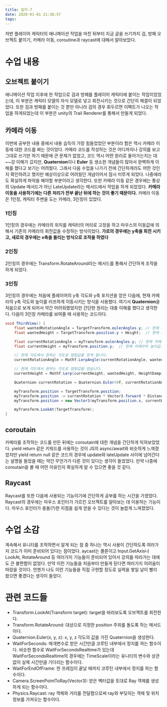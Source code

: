 ```yaml
---
title: 일지-7 
date: 2020-01-01 21:36:57
tags:
---
```


저번 플레이어 캐릭터의 애니메이션 작업을 마친 뒤부터 지금 글을 쓰기까지 검, 방패 오브젝트 붙이기, 카메라 이동, coroutine과 raycast에 대해서 알아보았다.

# 수업 내용

## 오브젝트 붙이기
애니메이션 작업 이후에 한 작업으로 검과 방패를 플레이어 캐릭터에 붙이는 작업이었었는데, 이 부분은 캐릭터 모델의 자식 모델로 넣고 회전시키는 것으로 간단히 해결이 되었었다.
또한 검과 방패를 붙이는 것 뿐만 아니라 검의 경우 휘두르면 이펙트가 나오는 작업을 하게되었는데 이 부분은 unity의 Trail Renderer를 통해서 만들게 되었다.

## 카메라 이동
이번에 공부한 내용 중에서 내용 습득이 가장 힘들었었던 부분이라 함은 역시 카메라 이동에 대한 코드를 짜는 것이었다.
카메라 코드를 작성하는 것은 어디까지나 강의를 보고 그대로 쓰기만 하기 때문에 큰 문제가 없었고,
코드 역시 어떤 원리로 돌아가는지는 대~~강 이해가 갔지만, **Quaternion**이나 **Euler** 등 생소한 개념들이 많아서 완벽하게 이해를 했다고 보기는 어려웠다.
그래서 다음 수업을 나가기 전에 간단하게라도 어떤 것인지 확인하려고 했지만 예상이상으로 어려웠던 개념이어서 잠시 미루게 되었다.
나중에라도 확실하게 파악을 해야할 부분이라고 생각한다.
또한 카메라 이동 같은 경우에는 통상의 Update 메서드가 아닌 LateUpdate라는 메서드에서 작업을 하게 되었었다.
**카메라 이동을 사용하기에는 다른 처리가 전부 끝난 뒤에 하는 것이 좋기 때문이다.**
카메라 이동은 1인칭, 캐릭터 주변을 도는 카메라, 3인칭이 있었다.

### 1인칭
1인칭의 경우에는 카메라의 위치를 캐릭터의 머리로 고정을 하고 마우스의 이동값에 의해서 기존의 카메라의 회전값을 수정하는 방식이었다.
**가로의 경우에는 y축을 회전 시키고, 새로의 경우에는 x축을 돌리는 방식으로 조작을 하였다**

### 2인칭
2인칭의 경우에는 Transform.RotateAround라는 메서드를 통해서 간단하게 조작을 하게 되었다.

### 3인칭
3인칭의 경우에는 처음에 플레이어의 y축 각도와 y축 포지션을 얻은 다음에, 현재 카메라의 y축 각도와 높이를 러프하게 이동시키는 방식을 사용했다.
여기서 **Quaternion**을 처음으로 보게 되어서 약간 어려워했었지만 간단한 원리는 대충 이해를 했다고 생각한다.
다음이 3인칭 카메라를 보여줄 때 사용하는 코드이다.
```C#
void ThirdView() {
	float wantedRotationAngle = TargetTransform.eulerAngles.y; // 현재 타겟의 y축 각도 값.
	float wantedHeight = TargetTransform.position.y + Height;  // 현재 타겟 높이 + 추가로 높일 값 

	float currentRotationAngle = myTransform.eulerAngles.y; // 현재 카메라의 y축 각도 값.
	float currentHeight = myTransform.position.y;  // 현재 카메라의 높이값.

	// 현재 각도에서 원하는 각도로 댐핑값을 얻게 됩니다.
	currentRotationAngle = Mathf.LerpAngle(currentRotationAngle, wantedRotationAngle, RotationDamping * Time.deltaTime);

	// 현재 각도에서 원하는 각도로 댐핑값을 얻습니다.
	currentHeight = Mathf.Lerp(currentHeight, wantedHeight, HeightDamping * Time.deltaTime);

	Quaternion currentRotation = Quaternion.Euler(0f, currentRotationAngle, 0f);

	myTransform.position = TargetTransform.position;
	myTransform.position -= currentRotation * Vector3.forward * Distance;
	myTransform.position = new Vector3(myTransform.position.x, currentHeight, myTransform.position.z);

	myTransform.LookAt(TargetTransform);
}
```

## coroutain
카메라를 조작하는 코드를 만든 뒤에는 coroutain에 대한 개념을 간단하게 익혀보았었다.
yield return 같은 키워드를 사용하는 것이 JS의 async/await와 비슷하게 느껴졌었지만 yield return null 같은 코드의 경우에 update와 lateUpdate 사이에 넘어간다는 설명을 들었을 때는 약간 무언가가 다른 것이 있다는 생각이 들었었다. 만약 나중에 coroutain을 볼 때 어떤 이유인지 확실하게 알 수 있으면 좋을 것 같다.

## Raycast
Raycast를 또한 다음에 사용되는 기능이기에 간단하게 공부를 하는 시간을 가졌었다.
Raycast의 경우에는 마우스 포인터가 가르킨 오브젝트를 알아보는 데 이용하는 기능이다.
마우스 포인터가 충돌(?)한 지점을 쉽게 얻을 수 있다는 것이 놀랍게 느껴졌었다.

# 수업 소감
계속해서 유니티를 조작하면서 알게 되는 점 중 하나는 역시 사용이 간단하도록 여러가지 코드가 이미 준비되어 있다는 점이었다.
aycast는 몰론이고 Input.GetAxis나 LookAt, RotateAround 등 여러가지 기능들이 준비되어 있어서 강의를 따라가는 데에도 큰 불편함이 없었다.
만약 이런 기능들을 처음부터 만들게 된다면 여러가지 어려움이 따랐을 것이다.
언젠가 나도 이런 기능들을 직접 구현할 정도로 실력을 쌓일 날이 빨리 왔으면 좋겠다는 생각이 들었다.

# 관련 코드들
- Transform.LookAt(Transform target): target을 바라보도록 오브젝트를 회전한다.
- Transform.RotateAround: 대상으로 지정한 position 주위를 돌도록 하는 메서드이다.
- Quaternion.Euler(x, y, z): x, y, z 각도의 값을 가진 Quaternion을 생성한다.
- WaitForSeconds: 매개변수로 받은 시간만큼 코루틴 내부에서 정지를 하는 함수이다. 비슷한 함수로 WaitForSecondsRealtime가 있는데 WaitForSecondsRealtime의 경우에는 TimeScale이라는 유니티의 변수와 상관없이 실제 시간만큼 기다리는 함수이다.
- WaitForEndOfFrame: 한 프레임이 끝날 때까지 코루틴 내부에서 정지를 하는 함수이다.
- Camera.ScreenPointToRay(Vector3): 받은 벡터값을 토대로 Ray 객체를 생성하게 되는 함수이다.
- Physics.Raycast: ray 객체와 거리를 전달함으로써 ray와 부딪히는 객체 및 위치 정보를 가져오는 함수이다.